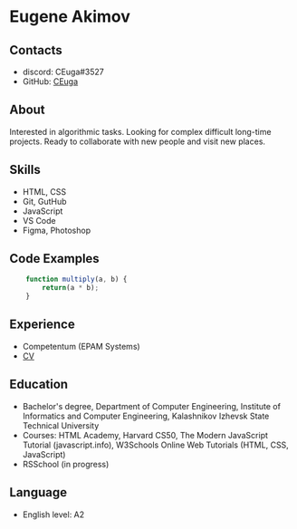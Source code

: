 # Eugene Akimov

## Contacts
- discord: CEuga#3527
- GitHub: [CEuga](https://github.com/CEuga)

## About
Interested in algorithmic tasks. Looking for complex difficult long-time projects. Ready to collaborate with new people and visit new places.
  
## Skills
- HTML, CSS
- Git, GutHub
- JavaScript
- VS Code
- Figma, Photoshop

## Code Examples
```javascript
    function multiply(a, b) {
        return(a * b);
    }
```

## Experience
- Competentum (EPAM Systems)
- [CV](https://ceuga.github.io/rsschool-cv/cv)

## Education
- Bachelor's degree, Department of Computer Engineering, Institute of Informatics and Computer Engineering, Kalashnikov Izhevsk State Technical University
- Courses: HTML Academy, Harvard CS50, The Modern JavaScript Tutorial (javascript.info), W3Schools Online Web Tutorials (HTML, CSS, JavaScript)
- RSSchool (in progress)

## Language
- English level: A2
